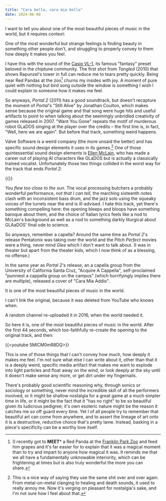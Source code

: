 ```yaml
---
title: "Cara bella, cara mia bella"
date: 2024-06-08
---
```


I want to tell you about one of the most beautiful pieces of music in the world, but it requires context:

One of the most wonderful but strange feelings is finding beauty in something other people don't, and struggling to properly convey to them how deeply it makes you feel.

I have this with the sound of the [Casio VL-1](https://www.vintagesynth.com/casio/vl-tone-vl-1), its famous "fantasy" preset beloved in the chiptune community. The first shot from *Tangled* (2010) that shows Rapunzel's tower in full can reduce me to tears pretty quickly. Being near Red Pandas at the zoo[^1] churns my insides with joy. A moment of pure quiet with nothing but bird song outside the window is something I wish I could explain to someone how it makes me feel.

So anyways, *Portal 2* (2011) has a good soundtrack, but doesn't recapture the moment of *Portal*'s "Still Alive" by Jonathan Coulton, which makes sense because the original game and that song were huge hits and useful artifacts to point to when talking about the seemingly unbridled creativity of games released in 2007. "Want You Gone" repeats the motif of murderous robot GLaDOS singing at the player over the credits – the first line is, in fact, "Well, here we are again". But before that track, something weird happens.

Valve Software is a weird company (the more unsaid the better) and has specific sound design elements it uses in its games.[^2] One of those quintessential sound design elements is [Ellen McLain](https://en.wikipedia.org/wiki/Ellen_McLain), who has made a career out of playing AI characters like GLaDOS but is actually a classically trained vocalist. Unfortunately those two things collided in the worst way for the track that ends *Portal 2*:

{{<youtube kis6V6qwYxI>}}

*You flew too close to the sun*. The vocal processing butchers a probably wonderful performance, *not that I can tell*, the marching sixteenth notes clash with an inconsistent bass drum, and the jazz solo using the squeaky voices of the turrets near the end is ill-advised. I hate this track, yet there's something compelling here: the opening bleeps and bloops have something baroque about them, and the choice of Italian lyrics feels like a nod to McLain's background as well as a nod to something darkly liturgical about GLAaDOS' final ode to science.

So anyways, remember a capella? Around the same time as *Portal 2*'s release Pentatonix was taking over the world and the *Pitch Perfect* movies were a thing, never mind *Glee* which I don't want to talk about. (I was in theater but apart from the theater kids, which I now think of as a blessing, no offense.)

In the same year as *Portal 2*'s release, an a capella group from the University of California Santa Cruz, "Acquire A Cappella", self-proclaimed "punniest a cappella group on the campus" (which horrifyingly implies there are multiple), released a cover of "Cara Mia Addio".

It is one of the most beautiful pieces of music in the world.

I can't link the original, because it was deleted from YouTube who knows when.

A random channel re-uploaded it in 2016, when the world needed it.

So here it is, one of the most beautiful pieces of music in the world. After the first 44 seconds, which too-faithfully re-create the opening to the original track, and then:

{{<youtube 5MlCM0mR8DQ>}}

This is one of those things that I can't convey how much, how deeply it makes me feel. I'm not sure what else I can write about it, other than that it is a deeply weird, specific media artifact that makes me want to explode into light particles and float away on the wind, or look deeply at the sky until it doesn't make sense any more, or get dirt under my fingernails.

There's probably good scientific reasoning why, through sonics or sociology or something, never mind the incredible skill of all the performers involved, or it might be shallow nostalgia for a great game at a much simpler time in life, or it might be the fact that it "has no right" to be so beautiful given its ludicrous pedigree; it's own esoteric nature might be the reason it catches me so off guard every time. Yet I of all people try to remember that beautiful art can come from anywhere, and to assert the lineage of art onto it is a destructive, reductive choice that's pretty lame. Instead, basking in a piece's specificity can be a worthy love itself.

[^1]: (I recently got to **MEET*** a Red Panda at the [Franklin Park Zoo](https://www.zoonewengland.org/franklin-park-zoo/) and feed him grapes and it's far easier for to explain that it was a magical moment than to try and impart to anyone how magical it was. It reminds me that we all have a fundamentally unknowable interiority, which can be frightening at times but is also truly wonderful the more you can share.

[^2]: This is a nice way of saying they use the same shit over and over again. From metal-on-metal clanging to healing and death sounds, it used to really annoy me. Now it's verging on pleasant for nostalgia's sake, and I'm not sure how I feel about that.
